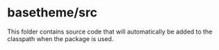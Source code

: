 # basetheme/src

This folder contains source code that will automatically be added to the classpath when
the package is used.
